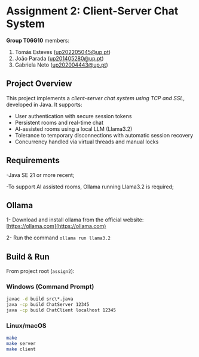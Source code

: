 # Assignment 2: Client-Server Chat System

**Group T06G10** members:

1. Tomás Esteves (up202205045@up.pt)
2. João Parada (up201405280@up.pt)
3. Gabriela Neto (up202004443@up.pt)

## Project Overview

This project implements a *client-server chat system using TCP and SSL*, developed in Java. It supports:

- User authentication with secure session tokens
- Persistent rooms and real-time chat
- AI-assisted rooms using a local LLM (Llama3.2)
- Tolerance to temporary disconnections with automatic session recovery
- Concurrency handled via virtual threads and manual locks

## Requirements
-Java SE 21 or more recent;

-To support AI assisted rooms, Ollama running Llama3.2 is required;

## Ollama

1- Download and install ollama from the official website:  [https://ollama.com](https://ollama.com)


2- Run the command `ollama run llama3.2`

## Build & Run

From project root (`assign2`):

### Windows (Command Prompt)

```bat
javac -d build src\*.java
java -cp build ChatServer 12345
java -cp build ChatClient localhost 12345
```

### Linux/macOS

```bash
make
make server
make client 
```



